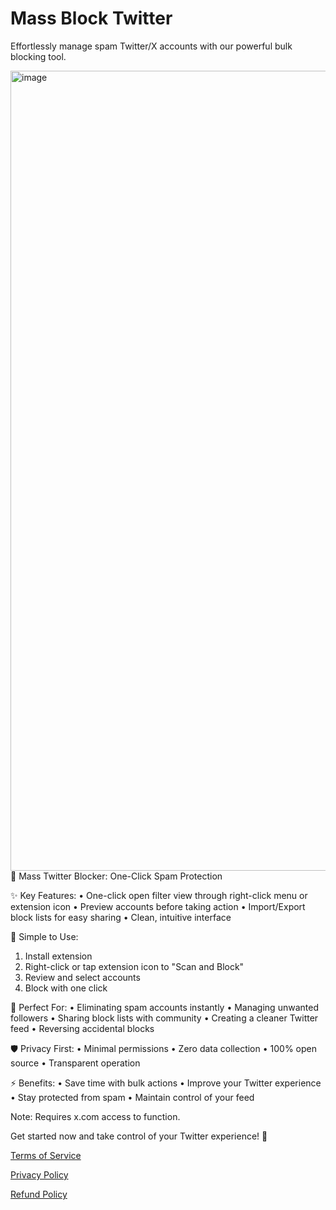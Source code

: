 <!-- markdownlint-disable MD033 MD041 -->
<script setup>
import Sponsor from './components/Sponsor.vue'
</script>

# Mass Block Twitter

Effortlessly manage spam Twitter/X accounts with our powerful bulk blocking tool.

<img width="1280" alt="image" src="https://github.com/user-attachments/assets/5acbb16b-45de-4d95-996e-a3ecc51b701d" />
🚫 Mass Twitter Blocker: One-Click Spam Protection

✨ Key Features:
• One-click open filter view through right-click menu or extension icon
• Preview accounts before taking action
• Import/Export block lists for easy sharing
• Clean, intuitive interface

🔧 Simple to Use:

1. Install extension
2. Right-click or tap extension icon to "Scan and Block"
3. Review and select accounts
4. Block with one click

💪 Perfect For:
• Eliminating spam accounts instantly
• Managing unwanted followers
• Sharing block lists with community
• Creating a cleaner Twitter feed
• Reversing accidental blocks

🛡️ Privacy First:
• Minimal permissions
• Zero data collection
• 100% open source
• Transparent operation

⚡️ Benefits:
• Save time with bulk actions
• Improve your Twitter experience
• Stay protected from spam
• Maintain control of your feed

Note: Requires x.com access to function.

Get started now and take control of your Twitter experience! 🌟

[Terms of Service](./terms.md)

[Privacy Policy](./privacy.md)

[Refund Policy](./refund.md)

<Sponsor />
